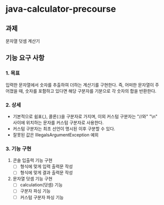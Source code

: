 # java-calculator-precourse

## 과제
문자열 덧셈 계산기

## 기능 요구 사항

### 1. 목표
입력한 문자열에서 숫자를 추출하여 더하는 계산기를 구현한다.
즉, 어떠한 문자열이 주어졌을 때, 숫자를 포함하고 있다면 해당 구분자를 기분으로 각 숫자의 합을 반환한다.

### 2. 상세
- 기본적으로 쉼표(,), 콜론(:)을 구분자로 가지며, 이외 커스텀 구분자는 "//와" "\n" 사이에 위치하는 문자를 커스텀 구분자로 사용한다.
- 커스텀 구분자는 최초 선언이 명시된 이후 구분할 수 있다.
- 잘못된 값은 IllegalsArgumentException 예외

### 3. 기능 구현
1. 콘솔 입출력 기능 구현
   - [ ] 형식에 맞게 입력 출력문 작성
   - [ ] 형식에 맞게 결과 출력문 작성 
2. 문자열 덧셈 기능 구현
   - [ ] calculation(덧셈) 기능
   - [ ] 구분자 파싱 기능
   - [ ] 커스텀 구분자 파싱 기능
